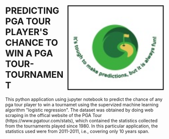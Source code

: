 <div>
<img src="images/Capstone_proj_logo.jpeg" alt="isolated"  width="300px" align="right" border="3px solid red">
<h1> PREDICTING PGA TOUR PLAYER'S CHANCE TO WIN A PGA TOUR-TOURNAMENT</h1>
This python application using jupyter notebook to predict the chance of any pga tour player to win a tournamet using the supervized machine learning algorithm "logistic regression". The dataset was obtained by doing web scraping in the offical website of the PGA Tour (https://www.pgatour.com/stats), which contained the statistics collected from the tournaments played since 1980. In this particular application, the statistics used were from 2011-2011, i.e., covering only 10 years span.
</div>

